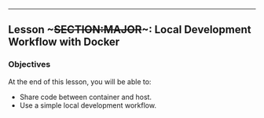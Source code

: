 ---
## Lesson ~~~SECTION:MAJOR~~~: Local Development Workflow with Docker

### Objectives

At the end of this lesson, you will be able to:

* Share code between container and host.
* Use a simple local development workflow.
